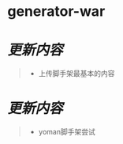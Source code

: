 # generator-war

*更新内容*
==========================================

> - 上传脚手架最基本的内容


*更新内容*
==========================================

> - yoman脚手架尝试
